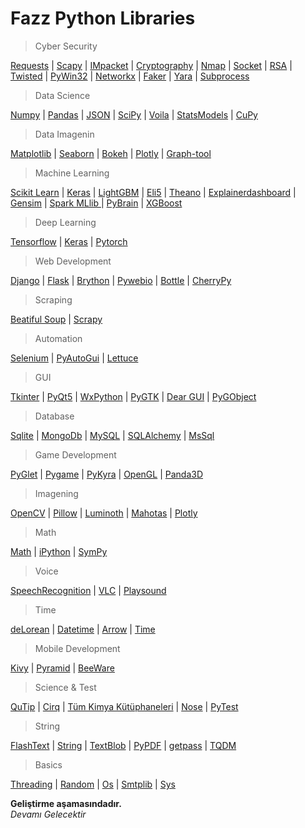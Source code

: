 # Fazz Python Libraries

> Cyber Security

[Requests](https://github.com/FazzPy/PythonMaster/blob/main/Belgeler/requests.md) | [Scapy](https://github.com/FazzPy/PythonMaster/blob/main/Belgeler/scapy.md) | [IMpacket](https://github.com/FazzPy/FazzPython/blob/main/Belgeler/impacket.md) | [Cryptography](https://github.com/FazzPy/FazzPython/blob/main/Belgeler/cryptography.md) | [Nmap](https://github.com/FazzPy/FazzPython/blob/main/Belgeler/nmap.md) | [Socket](https://github.com/FazzPy/FazzPython/blob/main/Belgeler/socket.md) | [RSA](https://github.com/FazzPy/FazzPython/blob/main/Belgeler/rsa.md) | [Twisted](https://pages.github.com/) | [PyWin32](https://pages.github.com/) | [Networkx](https://pages.github.com/) | [Faker](https://pages.github.com/) | [Yara](https://pages.github.com/) | [Subprocess](https://pages.github.com/) 

> Data Science

[Numpy](https://github.com/FazzPy/PythonMaster/blob/main/Belgeler/numpy.md) | [Pandas](https://github.com/FazzPy/PythonMaster/blob/main/Belgeler/pandas.md) | [JSON](https://github.com/FazzPy/PythonMaster/blob/main/Belgeler/json.md) | [SciPy](https://pages.github.com/) | [Voila](https://pages.github.com/) | [StatsModels](https://pages.github.com/) | [CuPy](https://pages.github.com/)<br>

> Data Imagenin

[Matplotlib](https://github.com/FazzPy/PythonMaster/blob/main/Belgeler/matplotlib.md) | [Seaborn](https://pages.github.com/) | [Bokeh](https://pages.github.com/) | [Plotly](https://pages.github.com/) | [Graph-tool ](https://pages.github.com/)<br>

> Machine Learning

[Scikit Learn](https://pages.github.com/) | [Keras](https://pages.github.com/) | [LightGBM](https://pages.github.com/) | [Eli5](https://pages.github.com/) |  [Theano](https://pages.github.com/) | [Explainerdashboard](https://pages.github.com/) | [Gensim](https://pages.github.com/) | [Spark MLlib ](https://pages.github.com/) | [PyBrain](https://pages.github.com/) | [XGBoost](https://pages.github.com/)<br>

> Deep Learning

[Tensorflow](https://pages.github.com/) | [Keras](https://pages.github.com/) | [Pytorch](https://pages.github.com/)<br>

> Web Development

[Django](https://pages.github.com/) | [Flask](https://pages.github.com/) | [Brython](https://pages.github.com/) | [Pywebio](https://pages.github.com/) | [Bottle](https://pages.github.com/) | [CherryPy](https://pages.github.com/)<br>

> Scraping

[Beatiful Soup](https://github.com/FazzPy/FazzPython/blob/main/Belgeler/BeatifulSoup.md) | [Scrapy](https://pages.github.com/)<br>

> Automation

[Selenium](https://github.com/FazzPy/FazzPython/blob/main/Belgeler/Selenium.md) | [PyAutoGui](https://pages.github.com/) | [Lettuce](https://pages.github.com/)

> GUI

[Tkinter](https://github.com/FazzPy/PythonMaster/blob/main/Belgeler/tkinter.md) | [PyQt5](https://github.com/FazzPy/FazzPython/blob/main/Belgeler/pyqt5.md) | [WxPython](https://pages.github.com/) | [PyGTK](https://pages.github.com/) | [Dear GUI](https://pages.github.com/) | [PyGObject](https://pages.github.com/)<br>

> Database

[Sqlite](https://github.com/FazzPy/PythonMaster/blob/main/Belgeler/sqlite.md) | [MongoDb](https://github.com/FazzPy/PythonMaster/blob/main/Belgeler/mongodb.md) | [MySQL](https://github.com/FazzPy/FazzPython/blob/main/Belgeler/mysql.md) | [SQLAlchemy](https://pages.github.com/) | [MsSql](https://pages.github.com/)<br>

> Game Development

[PyGlet](https://pages.github.com/) | [Pygame](https://pages.github.com/) | [PyKyra](https://pages.github.com/) | [OpenGL](https://pages.github.com/) | [Panda3D](https://pages.github.com/)<br>

> Imagening

[OpenCV](https://pages.github.com/) | [Pillow](https://pages.github.com/) | [Luminoth](https://pages.github.com/) | [Mahotas](https://pages.github.com/) | [Plotly](https://pages.github.com/)<br>

> Math

[Math](https://pages.github.com/) | [iPython](https://pages.github.com/) | [SymPy](https://pages.github.com/)

> Voice

[SpeechRecognition](https://pages.github.com/) | [VLC](https://pages.github.com/) | [Playsound](https://pages.github.com/)

> Time

[deLorean](https://pages.github.com/) | [Datetime](https://pages.github.com/) | [Arrow](https://pages.github.com/) | [Time](https://pages.github.com/)

> Mobile Development

[Kivy](https://pages.github.com/) | [Pyramid](https://pages.github.com/) | [BeeWare](https://pages.github.com/)

> Science & Test

[QuTip](https://pages.github.com/) | [Cirq](https://pages.github.com/) | [Tüm Kimya Kütüphaneleri](https://pythonrepo.com/tag/chemistry_newest_1#) | [Nose](https://pages.github.com/) | [PyTest](https://pages.github.com/)

> String

[FlashText](https://pages.github.com/) | [String](https://pages.github.com/) | [TextBlob](https://pages.github.com/) | [PyPDF](https://pages.github.com/) | [getpass](https://pages.github.com/) | [TQDM](https://pages.github.com/)

> Basics

[Threading](https://pages.github.com/) | [Random](https://pages.github.com/) | [Os](https://pages.github.com/) | [Smtplib](https://pages.github.com/) | [Sys](https://pages.github.com/)


**Geliştirme aşamasındadır.**<br>
*Devamı Gelecektir*
